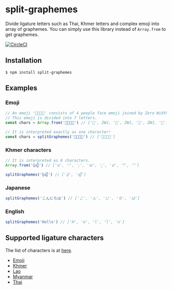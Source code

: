 # split-graphemes

Divide ligature letters such as Thai, Khmer letters and complex emoji into array of graphemes.
You can simply use this library instead of `Array.from` to get graphemes.

[![CircleCI](https://circleci.com/gh/nota/split-graphemes/tree/master.svg?style=svg)](https://circleci.com/gh/nota/split-graphemes/tree/master)

## Installation
```
$ npm install split-graphemes
```

## Examples
### Emoji

```js
// An emoji '👨‍👩‍👦‍👦' consists of 4 people face emoji joined by Zero Width Joiners (ZWJ).
// This emoji is divided into 7 letters.
const chars = Array.from('👨‍👩‍👦‍👦') // ['👨', ZWJ, '👩', ZWJ, '👦', ZWJ, '👦']
```

```js
// It is interpreted exactly as one character!
const chars = splitGraphemes('👨‍👩‍👦‍👦') // ['👨‍👩‍👦‍👦']
```

### Khmer characters

```js
// It is interpreted as 8 characters.
Array.from('ប៉ុស្ដិ៍') // ['ប', '៉', 'ុ', 'ស', '្', 'ដ', 'ិ', '៍']
```

```js
splitGraphemes('ប៉ុស្ដិ៍') // ['ប៉ុ', 'ស្ដិ៍']
```

### Japanese
```js
splitGraphemes('こんにちは') // ['こ', 'ん', 'に', 'ち', 'は']
```

### English
```js
splitGraphemes('Hello') // ['H', 'e', 'l', 'l', 'o']
```

## Supported ligature characters
The list of characters is at [here](https://github.com/nota/split-graphemes/tree/master/src).
- [Emoji](https://en.wikipedia.org/wiki/Unicode_block)
- [Khmer](https://www.unicode.org/charts/PDF/U1780.pdf)
- [Lao](https://www.unicode.org/charts/PDF/U0E80.pdf)
- [Myanmar](https://www.unicode.org/charts/PDF/U1000.pdf)
- [Thai](https://www.unicode.org/charts/PDF/U0E00.pdf)



